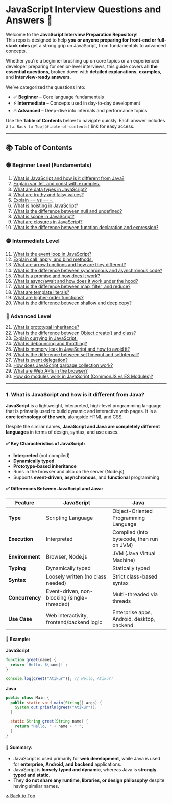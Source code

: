 # JavaScript Interview Questions and Answers 🚀

Welcome to the **JavaScript Interview Preparation Repository**!  
This repo is designed to help **you or anyone preparing for front-end or full-stack roles** get a strong grip on JavaScript, from fundamentals to advanced concepts.

Whether you're a beginner brushing up on core topics or an experienced developer preparing for senior-level interviews, this guide covers **all the essential questions**, broken down with **detailed explanations**, **examples**, and **interview-ready answers**.

We’ve categorized the questions into:

- ✅ **Beginner** – Core language fundamentals
- ⚡ **Intermediate** – Concepts used in day-to-day development
- 🔥 **Advanced** – Deep-dive into internals and performance topics

Use the **Table of Contents** below to navigate quickly. Each answer includes a `[🔝 Back to Top](#table-of-contents)` link for easy access.

---

## 📚 Table of Contents

### 🟢 Beginner Level (Fundamentals)

1. [What is JavaScript and how is it different from Java?](#1-what-is-javascript-and-how-is-it-different-from-java)
2. [Explain var, let, and const with examples.](#2-explain-var-let-and-const-with-examples)
3. [What are data types in JavaScript?](#3-what-are-data-types-in-javascript)
4. [What are truthy and falsy values?](#4-what-are-truthy-and-falsy-values)
5. [Explain == vs ===.](#5-explain--vs-)
6. [What is hoisting in JavaScript?](#6-what-is-hoisting-in-javascript)
7. [What is the difference between null and undefined?](#7-what-is-the-difference-between-null-and-undefined)
8. [What is scope in JavaScript?](#8-what-is-scope-in-javascript)
9. [What are closures in JavaScript?](#9-what-are-closures-in-javascript)
10. [What is the difference between function declaration and expression?](#10-what-is-the-difference-between-function-declaration-and-expression)

### 🟡 Intermediate Level

11. [What is the event loop in JavaScript?](#11-what-is-the-event-loop-in-javascript)
12. [Explain call, apply, and bind methods.](#12-explain-call-apply-and-bind-methods)
13. [What are arrow functions and how are they different?](#13-what-are-arrow-functions-and-how-are-they-different)
14. [What is the difference between synchronous and asynchronous code?](#14-what-is-the-difference-between-synchronous-and-asynchronous-code)
15. [What is a promise and how does it work?](#15-what-is-a-promise-and-how-does-it-work)
16. [What is async/await and how does it work under the hood?](#16-what-is-asyncawait-and-how-does-it-work-under-the-hood)
17. [What is the difference between map, filter, and reduce?](#17-what-is-the-difference-between-map-filter-and-reduce)
18. [What are template literals?](#18-what-are-template-literals)
19. [What are higher-order functions?](#19-what-are-higher-order-functions)
20. [What is the difference between shallow and deep copy?](#20-what-is-the-difference-between-shallow-and-deep-copy)

### 🔵 Advanced Level

21. [What is prototypal inheritance?](#21-what-is-prototypal-inheritance)
22. [What is the difference between Object.create() and class?](#22-what-is-the-difference-between-objectcreate-and-class)
23. [Explain currying in JavaScript.](#23-explain-currying-in-javascript)
24. [What is debouncing and throttling?](#24-what-is-debouncing-and-throttling)
25. [What is memory leak in JavaScript and how to avoid it?](#25-what-is-memory-leak-in-javascript-and-how-to-avoid-it)
26. [What is the difference between setTimeout and setInterval?](#26-what-is-the-difference-between-settimeout-and-setinterval)
27. [What is event delegation?](#27-what-is-event-delegation)
28. [How does JavaScript garbage collection work?](#28-how-does-javascript-garbage-collection-work)
29. [What are Web APIs in the browser?](#29-what-are-web-apis-in-the-browser)
30. [How do modules work in JavaScript (CommonJS vs ES Modules)?](#30-how-do-modules-work-in-javascript-commonjs-vs-es-modules)

---

### 1. What is JavaScript and how is it different from Java?

**JavaScript** is a lightweight, interpreted, high-level programming language that is primarily used to build dynamic and interactive web pages. It is a **core technology of the web**, alongside HTML and CSS.

Despite the similar names, **JavaScript and Java are completely different languages** in terms of design, syntax, and use cases.

#### ✅ Key Characteristics of JavaScript:

- **Interpreted** (not compiled)
- **Dynamically typed**
- **Prototype-based inheritance**
- Runs in the browser and also on the server (Node.js)
- Supports **event-driven**, **asynchronous**, and **functional** programming

#### ✅ Differences Between JavaScript and Java:

| Feature         | JavaScript                                   | Java                                       |
| --------------- | -------------------------------------------- | ------------------------------------------ |
| **Type**        | Scripting Language                           | Object-Oriented Programming Language       |
| **Execution**   | Interpreted                                  | Compiled (into bytecode, then run on JVM)  |
| **Environment** | Browser, Node.js                             | JVM (Java Virtual Machine)                 |
| **Typing**      | Dynamically typed                            | Statically typed                           |
| **Syntax**      | Loosely written (no class needed)            | Strict class-based syntax                  |
| **Concurrency** | Event-driven, non-blocking (single-threaded) | Multi-threaded via threads                 |
| **Use Case**    | Web interactivity, frontend/backend logic    | Enterprise apps, Android, desktop, backend |

#### 📌 Example:

**JavaScript**

```javascript
function greet(name) {
  return `Hello, ${name}!`;
}

console.log(greet("Atikur")); // Hello, Atikur!
```

**Java**

```java
public class Main {
  public static void main(String[] args) {
    System.out.println(greet("Atikur"));
  }

  static String greet(String name) {
    return "Hello, " + name + "!";
  }
}
```

#### 🧠 Summary:

- JavaScript is used primarily for **web development**, while Java is used for **enterprise, Android, and backend** applications.
- JavaScript is **loosely typed and dynamic**, whereas Java is **strongly typed and static**.
- They **do not share any runtime, libraries, or design philosophy** despite having similar names.

[🔝 Back to Top](#table-of-contents)
